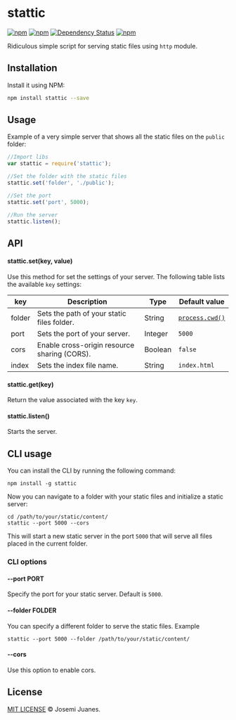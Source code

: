 # stattic

[![npm](https://img.shields.io/npm/v/stattic.svg?style=flat-square)](https://www.npmjs.com/package/stattic)
[![npm](https://img.shields.io/npm/dt/stattic.svg?style=flat-square)](https://www.npmjs.com/package/stattic)
[![Dependency Status](https://david-dm.org/statticjs/stattic.svg?style=flat-square)](https://david-dm.org/statticjs/stattic)
[![npm](https://img.shields.io/npm/l/stattic.svg?style=flat-square)](https://github.com/jmjuanes/stattic)

Ridiculous simple script for serving static files using `http` module.


## Installation

Install it using NPM:

```sh
npm install stattic --save
```

## Usage

Example of a very simple server that shows all the static files on the `public` folder:

```javascript
//Import libs
var stattic = require('stattic');

//Set the folder with the static files
stattic.set('folder', './public');

//Set the port
stattic.set('port', 5000);

//Run the server
stattic.listen();
```

## API

#### stattic.set(key, value)

Use this method for set the settings of your server. The following table lists the available `key` settings:

| key | Description | Type | Default value |
|-----|-------------|------|---------------|
| folder | Sets the path of your static files folder. | String | [`process.cwd()`](https://nodejs.org/api/process.html#process_process_cwd) |
| port | Sets the port of your server. | Integer | `5000` |
| cors | Enable cross-origin resource sharing (CORS). | Boolean | `false` |
| index | Sets the index file name. | String | `index.html` |

#### stattic.get(key)

Return the value associated with the key `key`.

#### stattic.listen()

Starts the server.



## CLI usage

You can install the CLI by running the following command: 

```
npm install -g stattic
```

Now you can navigate to a folder with your static files and initialize a static server: 

```
cd /path/to/your/static/content/
stattic --port 5000 --cors
```

This will start a new static server in the port `5000` that will serve all files placed in the current folder.

### CLI options 

#### --port PORT 

Specify the port for your static server. Default is `5000`.

#### --folder FOLDER

You can specify a different folder to serve the static files. Example 

```
stattic --port 5000 --folder /path/to/your/static/content/
```

#### --cors 

Use this option to enable cors.



## License

[MIT LICENSE](./LICENSE) &copy; Josemi Juanes.
